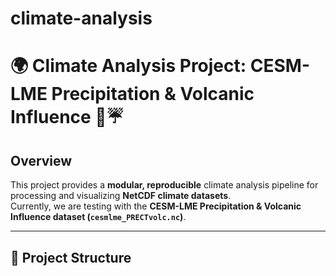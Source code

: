 # climate-analysis

# 🌍 Climate Analysis Project: CESM-LME Precipitation & Volcanic Influence 🌋☔

## **Overview**
This project provides a **modular, reproducible** climate analysis pipeline for processing and visualizing **NetCDF climate datasets**.  
Currently, we are testing with the **CESM-LME Precipitation & Volcanic Influence dataset (`cesmlme_PRECTvolc.nc`)**.

---

## **📂 Project Structure**

